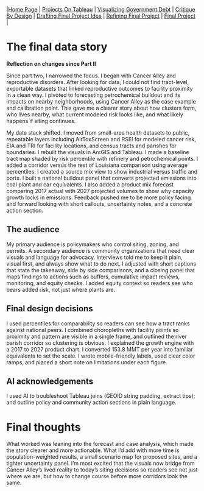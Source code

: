 |[Home Page](https://sr2-sabi.github.io/Sabrina-Rodriguez-Portfolio/) | [Projects On Tableau](https://sr2-sabi.github.io/Sabrina-Rodriguez-Portfolio/dataviz-examples) | [Visualizing Government Debt](https://sr2-sabi.github.io/Sabrina-Rodriguez-Portfolio/visualizing-government-debt) | [Critique By Design](https://sr2-sabi.github.io/Sabrina-Rodriguez-Portfolio/critique-by-design) | [Drafting Final Project Idea](https://sr2-sabi.github.io/Sabrina-Rodriguez-Portfolio/final-project-part-one) | [Refining Final Project](https://sr2-sabi.github.io/Sabrina-Rodriguez-Portfolio/final-project-part-two) | [Final Project](https://sr2-sabi.github.io/Sabrina-Rodriguez-Portfolio/final-project-part-three) |

# The final data story

<script 
  src="https://carnegiemellon.shorthandstories.com/the-next-petrochemical-footprint/embed.js">
</script>
**Reflection on changes since Part II**

Since part two, I narrowed the focus. I began with Cancer Alley and reproductive disorders. After looking for data, I could not find tract-level, exportable datasets that linked reproductive outcomes to facility proximity in a clean way. I pivoted to forecasting petrochemical buildout and its impacts on nearby neighborhoods, using Cancer Alley as the case example and calibration point. This gave me a clearer story about how clusters form, who lives nearby, what current modeled risk looks like, and what likely happens if siting continues.

My data stack shifted. I moved from small-area health datasets to public, repeatable layers including AirToxScreen and RSEI for modeled cancer risk, EIA and TRI for facility locations, and census tracts and parishes for boundaries. I rebuilt the visuals in ArcGIS and Tableau. I made a baseline tract map shaded by risk percentile with refinery and petrochemical points. I added a corridor versus the rest of Louisiana comparison using average percentiles. I created a source mix view to show industrial versus traffic and ports. I built a national buildout panel that converts projected emissions into coal plant and car equivalents. I also added a product mix forecast comparing 2017 actual with 2027 projected volumes to show why capacity growth locks in emissions. Feedback pushed me to be more policy facing and forward looking with short callouts, uncertainty notes, and a concrete action section.


## The audience

My primary audience is policymakers who control siting, zoning, and permits. A secondary audience is community organizations that need clear visuals and language for advocacy. Interviews told me to keep it plain, visual first, and always show what to do next. I adjusted with short captions that state the takeaway, side by side comparisons, and a closing panel that maps findings to actions such as buffers, cumulative impact reviews, monitoring, and equity checks. I added equity context so readers see who bears added risk, not just where plants are.


## Final design decisions

I used percentiles for comparability so readers can see how a tract ranks against national peers. I combined choropleths with facility points so proximity and pattern are visible in a single frame, and outlined the river parish corridor so clustering is obvious. I explained the growth engine with a 2017 to 2027 product chart. I converted 153.8 MMT per year into familiar equivalents to set the scale. I wrote mobile-friendly labels, used clear color ramps, and placed a short note on limitations under each figure.


## AI acknowledgements

I used AI to troubleshoot Tableau joins (GEOID string padding, extract tips); and outline policy and community action sections in plain language.

# Final thoughts

What worked was leaning into the forecast and case analysis, which made the story clearer and more actionable. What I’d add with more time is population-weighted results, a small scenario map for proposed sites, and a tighter uncertainty panel. I’m most excited that the visuals now bridge from Cancer Alley’s lived reality to today’s siting decisions so readers see not just where we are, but how to change course before more corridors look the same.


